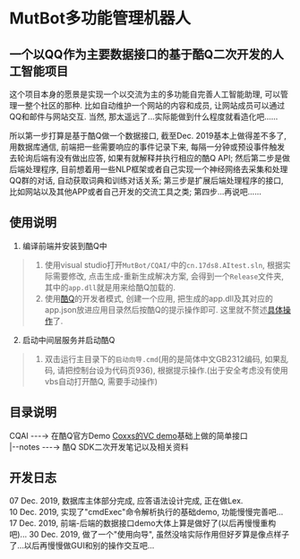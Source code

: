 # MutBot多功能管理机器人

## 一个以QQ作为主要数据接口的基于酷Q二次开发的人工智能项目

这个项目本身的愿景是实现一个以交流为主的多功能自完善人工智能助理, 可以管理一整个社区的那种. 比如自动维护一个网站的内容和成员, 让网站成员可以通过QQ和邮件与网站交互. 当然, 那太遥远了...实际能做到什么程度就看造化吧......

所以第一步打算是基于酷Q做一个数据接口, 截至Dec. 2019基本上做得差不多了, 用数据库通信, 前端把一些需要响应的事件记录下来, 每隔一分钟或预设事件触发去轮询后端有没有做出应答, 如果有就解释并执行相应的酷Q API; 然后第二步是做后端处理程序, 目前想着用一些NLP框架或者自己实现一个神经网络去采集和处理QQ群的对话, 自动获取词典和训练对话关系; 第三步是扩展后端处理程序的接口, 比如网站以及其他APP或者自己开发的交流工具之类; 第四步...再说吧......

## 使用说明

1. 编译前端并安装到酷Q中  
>  1. 使用visual studio打开`MutBot/CQAI/`中的`cn.17ds8.AItest.sln`, 根据实际需要修改, 点击生成-重新生成解决方案, 会得到一个`Release`文件夹, 其中的`app.dll`就是用来给酷Q加载的.  
> 2. 使用[酷Q](https://cqp.cc/)的开发者模式, 创建一个应用, 把生成的app.dll及其对应的app.json放进应用目录然后按酷Q的提示操作即可. 这里就不赘述[具体操作](https://docs.cqp.im/dev/v9/getting-started/)了.  
2. 启动中间层服务并启动酷Q  
> 1. 双击运行主目录下的`启动向导.cmd`(用的是简体中文GB2312编码, 如果乱码, 请把控制台设为代码页936), 根据提示操作.(出于安全考虑没有使用vbs自动打开酷Q, 需要手动操作)

## 目录说明

CQAI ---→ 在酷Q官方Demo [Coxxs的VC demo](https://github.com/CoolQ/cqsdk-vc "CoolQ/cqsdk-vc")基础上做的简单接口  
|--notes ---→ 酷Q SDK二次开发笔记以及相关资料  

## 开发日志

07 Dec. 2019, 数据库主体部分完成, 应答语法设计完成, 正在做Lex.  
10 Dec. 2019, 实现了"cmdExec"命令解析执行的基础demo, 功能慢慢完善吧...  
17 Dec. 2019, 前端-后端的数据接口demo大体上算是做好了(以后再慢慢重构吧)...
30 Dec. 2019, 做了一个"使用向导", 虽然没啥实际作用但好歹算是像点样子了...以后再慢慢做GUI和别的操作交互吧...
